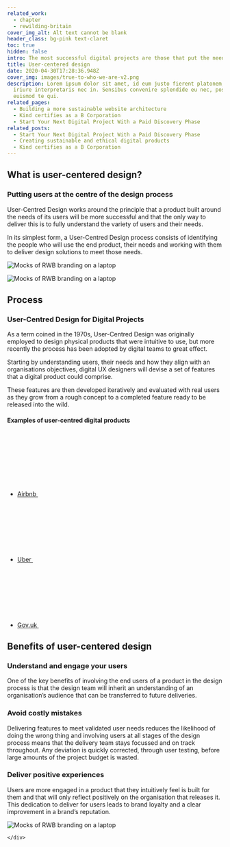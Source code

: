 ```yaml
---
related_work:
  - chapter
  - rewilding-britain
cover_img_alt: Alt text cannot be blank
header_class: bg-pink text-claret
toc: true
hidden: false
intro: The most successful digital projects are those that put the needs of their users first. User-centred design is an approach that helps us to do just that.
title: User-centered design
date: 2020-04-30T17:28:36.948Z
cover_img: images/true-to-who-we-are-v2.png
description: Lorem ipsum dolor sit amet, id eum justo fierent platonem, tantas
  iriure interpretaris nec in. Sensibus convenire splendide eu nec, posse summo
  euismod te qui.
related_pages:
  - Building a more sustainable website architecture
  - Kind certifies as a B Corporation
  - Start Your Next Digital Project With a Paid Discovery Phase
related_posts:
  - Start Your Next Digital Project With a Paid Discovery Phase
  - Creating sustainable and ethical digital products
  - Kind certifies as a B Corporation
---
```


<section class="grid grid-cols-12 gap-10 mt-20 lg:gap-20 section--lg">
  <div class="col-span-full md:col-span-6 lg:col-span-7">
    <h2 class="text-md h--condensed">What is user-centered design?</h2>
    <h3 class="mt-5 h2">Putting users at the centre of the design process</h3>
    <div class="mt-10 font-sans font-light prose">
      <p>User-Centred Design works around the principle that a product built around the needs of its users will be more successful and that the only way to deliver this is to fully understand the variety of users and their needs.</p>
      <p>In its simplest form, a User-Centred Design process consists of identifying the people who will use the end product, their needs and working with them to deliver design solutions to meet those needs.</p>
    </div>
  </div>
  <div class="col-span-full md:col-span-6 lg:col-span-5">

  ![Mocks of RWB branding on a laptop](../../images/brand-rwb.jpg )

  </div>
</section>

<section class="grid grid-cols-12 gap-10 mt-20 lg:gap-20 section--lg">
  <div class="col-span-full md:col-span-6 lg:col-span-5">

  ![Mocks of RWB branding on a laptop](../../images/brand-rwb.jpg )

  </div>
  <div class="col-span-full md:col-span-6 lg:col-span-7">
    <h2 class="text-md h--condensed">Process</h2>
    <h3 class="mt-5 h2">User-Centred Design for Digital Projects</h3>
    <div class="mt-10 font-sans font-light prose">
      <p>As a term coined in the 1970s, User-Centred Design was originally employed to design physical products that were intuitive to use, but more recently the process has been adopted by digital teams to great effect.</p>
      <p>Starting by understanding users, their needs and how they align with an organisations objectives, digital UX designers will devise a set of features that a digital product could comprise.</p>
      <p>These features are then developed iteratively and evaluated with real users as they grow from a rough concept to a completed feature ready to be released into the wild.</p>
    </div>
    <h4 class="mt-10">Examples of user-centred digital products</h4>
    <ul>
      <li class="mt-5">
        <a class="flex justify-between gap-5 py-2.5 leading-tight font-serif" href="https://airbnb.com">Airbnb
          <svg class="w-12 h-4 flex-no-shrink" role="presentation">
            <use xlink:href="#icon-arrow"/>
          </svg>
        </a>
      </li>
      <li class="mt-5">
        <a class="flex justify-between gap-5 py-2.5 leading-tight font-serif" href="https://uber.com">Uber
          <svg class="w-12 h-4 flex-no-shrink" role="presentation">
            <use xlink:href="#icon-arrow"/>
          </svg>
        </a>
      </li>
      <li class="mt-5">
        <a class="flex justify-between gap-5 py-2.5 leading-tight font-serif" href="https://gov.uk">Gov.uk
          <svg class="w-12 h-4 flex-no-shrink" role="presentation">
            <use xlink:href="#icon-arrow"/>
          </svg>
        </a>
      </li>
    </ul>
  </div>
</section>
<section class="section--lg">
  <h2 class="text-md h--condensed">Benefits of user-centered design</h2>
  <div class="grid grid-cols-12 gap-10 mt-10 lg:gap-20">
    <div class="col-span-full md:col-span-6">
      <h3 class="h2">Understand and engage your users</h3>
      <div class="font-sans font-light prose">
      <p>One of the key benefits of involving the end users of a product in the design process is that the design team will inherit an understanding of an organisation’s audience that can be transferred to future deliveries.</p>
      </div>
    </div>
    <div class="col-span-full md:col-span-6">
      <h3 class="h2">Avoid costly mistakes</h3>
      <div class="font-sans font-light prose">
        <p>Delivering features to meet validated user needs reduces the likelihood of doing the wrong thing and involving users at all stages of the design process means that the delivery team stays focussed and on track throughout. Any deviation is quickly corrected, through user testing, before large amounts of the project budget is wasted.</p>
      </div>
    </div>
    <div class="col-span-full md:col-span-6">
      <h3 class="h2">Deliver positive experiences</h3>
      <div class="font-sans font-light prose">
      <p>Users are more engaged in a product that they intuitively feel is built for them and that will only reflect positively on the organisation that releases it. This dedication to deliver for users leads to brand loyalty and a clear improvement in a brand’s reputation.</p>
      </div>
    </div>
    <div class="col-span-full md:col-span-6">
    
![Mocks of RWB branding on a laptop](../../images/empowering-change.png )

    </div>
  </div>
</section>
